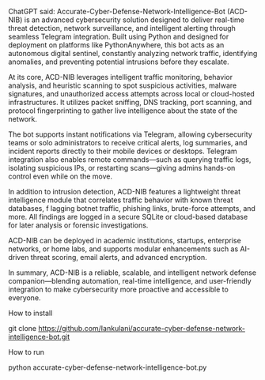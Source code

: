 ChatGPT said:
Accurate-Cyber-Defense-Network-Intelligence-Bot (ACD-NIB) is an advanced cybersecurity solution designed to deliver real-time threat detection, network surveillance, and intelligent alerting through seamless Telegram integration. 
Built using Python and designed for deployment on platforms like PythonAnywhere, this bot acts as an autonomous digital sentinel, constantly analyzing network traffic, 
identifying anomalies, and preventing potential intrusions before they escalate.

At its core, ACD-NIB leverages intelligent traffic monitoring, behavior analysis, and heuristic scanning to spot suspicious activities, malware signatures, 
and unauthorized access attempts across local or cloud-hosted infrastructures. It utilizes packet sniffing, DNS tracking, port scanning, and protocol 
fingerprinting to gather live intelligence about the state of the network.

The bot supports instant notifications via Telegram, allowing cybersecurity teams or solo administrators to receive critical alerts, log summaries, and incident reports directly 
to their mobile devices or desktops. 
Telegram integration also enables remote commands—such as querying traffic logs, isolating suspicious IPs, or restarting scans—giving admins hands-on control even while on the move.

In addition to intrusion detection, ACD-NIB features a lightweight threat intelligence module that correlates traffic behavior with known threat databases, f
lagging botnet traffic, phishing links, brute-force attempts, and more. 
All findings are logged in a secure SQLite or cloud-based database for later analysis or forensic investigations.

ACD-NIB can be deployed in academic institutions, startups, enterprise networks, or home labs, 
and supports modular enhancements such as AI-driven threat scoring, email alerts, and advanced encryption.

In summary, ACD-NIB is a reliable, scalable, and intelligent network defense companion—blending automation, real-time intelligence, 
and user-friendly integration to make cybersecurity more proactive and accessible to everyone.


How to install

git clone https://github.com/Iankulani/accurate-cyber-defense-network-intelligence-bot.git

How to run

python accurate-cyber-defense-network-intelligence-bot.py

